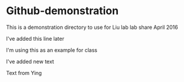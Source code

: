 # Github-demonstration
This is a demonstration directory to use for Liu lab lab share April 2016


I've added this line later 

I'm using this as an example for class


I've added new text 

Text from Ying
